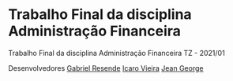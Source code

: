 # Trabalho Final da disciplina Administração Financeira
Trabalho Final da disciplina Administração Financeira TZ - 2021/01

Desenvolvedores
[Gabriel Resende](https://github.com/resende-gabriel)
[Icaro Vieira](https://github.com/icarovie)
[Jean George](https://github.com/jeanGeorge)
